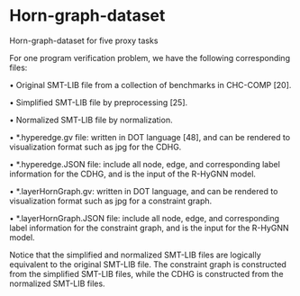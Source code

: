 # Horn-graph-dataset
Horn-graph-dataset for five proxy tasks


For one program verification problem, we have the following corresponding files:

• Original SMT-LIB file from a collection of benchmarks in CHC-COMP [20].

• Simplified SMT-LIB file by preprocessing [25].

• Normalized SMT-LIB file by normalization.

• *.hyperedge.gv file: written in DOT language [48], and can be rendered to visualization
format such as jpg for the CDHG.

• *.hyperedge.JSON file: include all node, edge, and corresponding label information for
the CDHG, and is the input of the R-HyGNN model.

• *.layerHornGraph.gv: written in DOT language, and can be rendered to visualization
format such as jpg for a constraint graph.

• *.layerHornGraph.JSON file: include all node, edge, and corresponding label information
for the constraint graph, and is the input for the R-HyGNN model.


Notice that the simplified and normalized SMT-LIB files are logically equivalent to the original
SMT-LIB file. The constraint graph is constructed from the simplified SMT-LIB files, while the
CDHG is constructed from the normalized SMT-LIB files.
